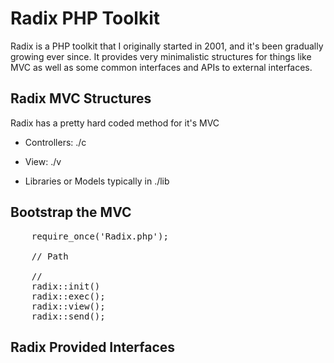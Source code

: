 # Radix PHP Toolkit

Radix is a PHP toolkit that I originally started in 2001, and it's been gradually growing ever since.
It provides very minimalistic structures for things like MVC as well as some common interfaces and APIs to external interfaces.

## Radix MVC Structures

Radix has a pretty hard coded method for it's MVC

* Controllers: ./c
* View: ./v

* Libraries or Models typically in ./lib

## Bootstrap the MVC

<pre>
    require_once('Radix.php');

    // Path

    //
    radix::init()
    radix::exec();
    radix::view();
    radix::send();
</pre>

## Radix Provided Interfaces

